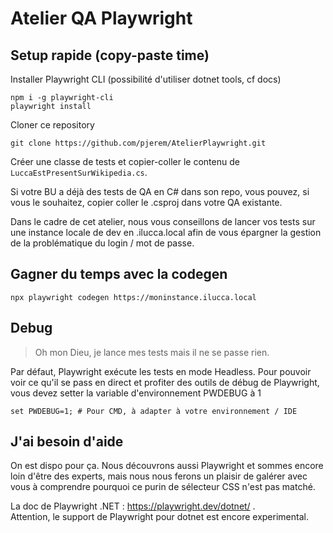 # Atelier QA Playwright

## Setup rapide (copy-paste time)

Installer Playwright CLI (possibilité d'utiliser dotnet tools, cf docs)
```
npm i -g playwright-cli
playwright install
```

Cloner ce repository
```
git clone https://github.com/pjerem/AtelierPlaywright.git
```

Créer une classe de tests et copier-coller le contenu de `LuccaEstPresentSurWikipedia.cs`.

Si votre BU a déjà des tests de QA en C# dans son repo, vous pouvez, si vous le souhaitez, copier coller le .csproj dans votre QA existante.

Dans le cadre de cet atelier, nous vous conseillons de lancer vos tests sur une instance locale de dev en .ilucca.local afin de vous épargner la gestion de la problématique du login / mot de passe.

## Gagner du temps avec la codegen
```
npx playwright codegen https://moninstance.ilucca.local
```

## Debug
> Oh mon Dieu, je lance mes tests mais il ne se passe rien.

Par défaut, Playwright exécute les tests en mode Headless.
Pour pouvoir voir ce qu'il se pass en direct et profiter des outils de débug de Playwright, vous devez setter la variable d'environnement PWDEBUG à 1
```
set PWDEBUG=1; # Pour CMD, à adapter à votre environnement / IDE
```

## J'ai besoin d'aide

On est dispo pour ça. Nous découvrons aussi Playwright et sommes encore loin d'être des experts, mais nous nous ferons un plaisir de galérer avec vous à comprendre pourquoi ce purin de sélecteur CSS n'est pas matché.

La doc de Playwright .NET : https://playwright.dev/dotnet/ .\
Attention, le support de Playwright pour dotnet est encore experimental.